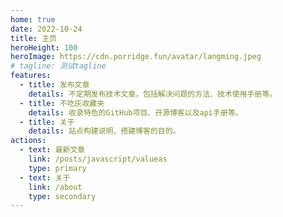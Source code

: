```yaml
---
home: true
date: 2022-10-24
title: 主页
heroHeight: 100
heroImage: https://cdn.porridge.fun/avatar/langming.jpeg
# tagline: 测试tagline
features:
  - title: 发布文章
    details: 不定期发布技术文章，包括解决问题的方法、技术使用手册等。
  - title: 不吃灰收藏夹
    details: 收录特色的GitHub项目、开源博客以及api手册等。
  - title: 关于
    details: 站点构建说明、搭建博客的目的。
actions:
  - text: 最新文章
    link: /posts/javascript/valueas
    type: primary
  - text: 关于
    link: /about
    type: secondary
---
```

